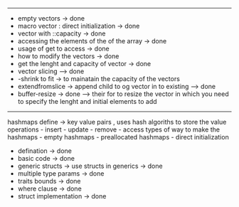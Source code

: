 <!-- vectors -->
-------------------------------------------------------
- empty vectors  -> done
- macro vector : direct initialization -> done
- vector with ::capacity  -> done
- accessing the elements of the of the array  -> done
- usage of get to access  -> done
- how to modify the vectors -> done
- get the lenght and capacity of vector -> done
- vector slicing --> done
- -shrink to fit  -> to mainatain the capacity of the vectors
- extendfromslice  -> append child to og vector in to existing --> done 
- buffer-resize  -> done --> their for to resize the vector in which you need to specify the lenght and initial elements to add
- -------------------------------------------------------

<!-- hashmaps  -->
hashmaps define -> key value pairs , uses hash algoriths to store the value 
operations 
    - insert
    - update 
    - remove 
    - access
types of way to make the hashmaps
    - empty hashmaps 
    - preallocated hashmaps
    - direct initialization

<!-- generics  -->
- defination  -> done 
- basic code  -> done 
- generic structs -> use structs in generics -> done
- multiple type params -> done
- traits bounds -> done
- where clause -> done
- struct implementation -> done
  